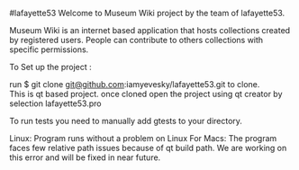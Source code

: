#lafayette53
Welcome to Museum Wiki project by the team of lafayette53.

Museum Wiki is an internet based application that hosts collections created 
by registered users. People can contribute to others collections with specific
permissions. 

To Set up the project :

run $ git clone git@github.com:iamyevesky/lafayette53.git to clone.         
This is	qt based project. 
once cloned open the project using qt creator by selection lafayette53.pro

To run tests you need to manually add gtests to	your directory.

Linux: Program runs without a problem on Linux
For Macs: The program faces few relative path issues because of qt build
path. We are working on	this error and will be fixed in	near future.




